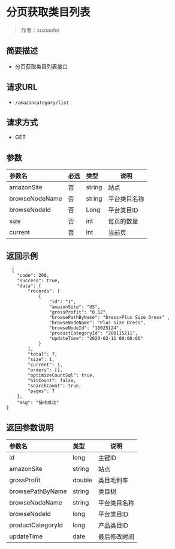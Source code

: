 # 分页获取类目列表

> 作者：xuxiaofei

## 简要描述

- 分页获取类目列表接口

## 请求URL
- `/amazoncategory/list `
  
## 请求方式
- GET 

## 参数

|参数名|必选|类型|说明|
|:----    |:---|:----- |-----   |
|amazonSite |否  |string |站点   |
|browseNodeName |否  |string |平台类目名称   |
|browseNodeId |否  |Long |平台类目ID   |
|size |否  |int |每页的数量   |
|current |否  |int |当前页   |

## 返回示例 

```
  {
    "code": 200,
    "success": true,
    "data": {
        "records": [
            {
                "id": "1",
                "amazonSite": "US",
                "grossProfit": "0.12",
                "browsePathByName": "Dress>Plus Size Dress" ,
                "browseNodeName": "Plus Size Dress",
                "browseNodeId": "10025124",
	            "productCategoryId": "200115211",
	            "updateTime": "2020-02-11 00:00:00"
            }
        ],
        "total": 7,
        "size": 1,
        "current": 1,
        "orders": [],
        "optimizeCountSql": true,
        "hitCount": false,
        "searchCount": true,
        "pages": 7
    },
    "msg": "操作成功"
}
```

## 返回参数说明 

|参数名|类型|说明|
|:-----  |:-----|-----                           |
|id |long   |主键ID  |
|amazonSite |string   |站点  |
|grossProfit |double   |类目毛利率|
|browsePathByName |string   |类目树|
|browseNodeName |string   |平台类目名称|
|browseNodeId |long   |平台类目ID|
|productCategoryId |long   |产品类目ID  |
|updateTime |date |最后修改时间  |